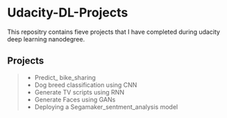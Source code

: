 # Udacity-DL-Projects 
This repositry contains fieve projects that I have completed during udacity deep learning nanodegree.

## Projects
> * Predict_ bike_sharing
> * Dog breed classification using CNN
> * Generate TV scripts using RNN
> * Generate Faces using GANs
> * Deploying a Segamaker_sentment_analysis model

